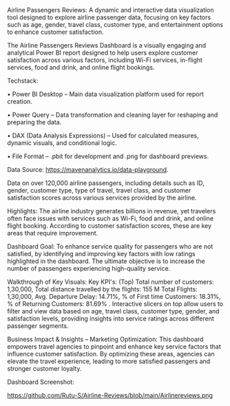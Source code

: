 Airline Passengers Reviews: A dynamic and interactive data visualization tool designed to explore airline passenger data, focusing on key factors such as age, gender, travel class, customer type, and entertainment options to enhance customer satisfaction.

The Airline Passengers Reviews Dashboard is a visually engaging and analytical Power BI report designed to help users explore customer satisfaction across various factors, including Wi-Fi services, in-flight services, food and drink, and online flight bookings.


Techstack:

• Power BI Desktop – Main data visualization platform used for report creation.

• Power Query – Data transformation and cleaning layer for reshaping and preparing the data.

• DAX (Data Analysis Expressions) – Used for calculated measures, dynamic visuals, and conditional logic.

• File Format – .pbit for development and .png for dashboard previews.


Data Source: https://mavenanalytics.io/data-playground.


Data on over 120,000 airline passengers, including details such as ID, gender, customer type, type of travel, travel class, and customer satisfaction scores across various services provided by the airline.


Highlights:
The airline industry generates billions in revenue, yet travelers often face issues with services such as Wi-Fi, food and drink, and online flight booking. According to customer satisfaction scores, these are key areas that require improvement.


Dashboard Goal: To enhance service quality for passengers who are not satisfied, by identifying and improving key factors with low ratings highlighted in the dashboard. The ultimate objective is to increase the number of passengers experiencing high-quality service.


Walkthrough of Key Visuals:
Key KPI's: (Top) Total number of customers: 1,30,000, Total distance travelled by the flights: 155 M Total Flights: 1,30,000, Avg. Departure Delay: 14.71%, % of First time Customers: 18.31%, % of Returning Customers: 81.69% .
Interactive slicers on top allow users to filter and view data based on age, travel class, customer type, gender, and satisfaction levels, providing insights into service ratings across different passenger segments.  


Business Impact & Insights – Marketing Optimization:
This dashboard empowers travel agencies to pinpoint and enhance key service factors that influence customer satisfaction. By optimizing these areas, agencies can elevate the travel experience, leading to more satisfied passengers and stronger customer loyalty.


Dashboard Screenshot:

https://github.com/Rutu-S/Airline-Reviews/blob/main/Airlinereviews.png
